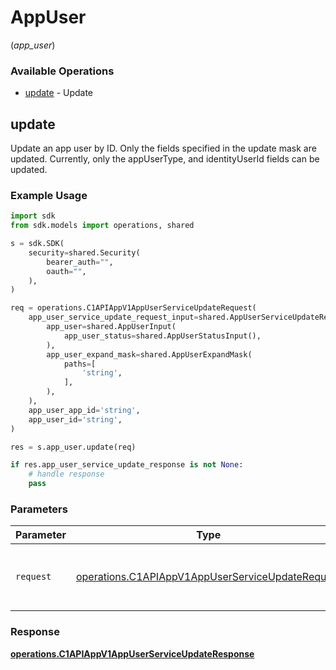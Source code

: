 # AppUser
(*app_user*)

### Available Operations

* [update](#update) - Update

## update

Update an app user by ID. Only the fields specified in the update mask are updated.
 Currently, only the appUserType, and identityUserId fields can be updated.

### Example Usage

```python
import sdk
from sdk.models import operations, shared

s = sdk.SDK(
    security=shared.Security(
        bearer_auth="",
        oauth="",
    ),
)

req = operations.C1APIAppV1AppUserServiceUpdateRequest(
    app_user_service_update_request_input=shared.AppUserServiceUpdateRequestInput(
        app_user=shared.AppUserInput(
            app_user_status=shared.AppUserStatusInput(),
        ),
        app_user_expand_mask=shared.AppUserExpandMask(
            paths=[
                'string',
            ],
        ),
    ),
    app_user_app_id='string',
    app_user_id='string',
)

res = s.app_user.update(req)

if res.app_user_service_update_response is not None:
    # handle response
    pass
```

### Parameters

| Parameter                                                                                                            | Type                                                                                                                 | Required                                                                                                             | Description                                                                                                          |
| -------------------------------------------------------------------------------------------------------------------- | -------------------------------------------------------------------------------------------------------------------- | -------------------------------------------------------------------------------------------------------------------- | -------------------------------------------------------------------------------------------------------------------- |
| `request`                                                                                                            | [operations.C1APIAppV1AppUserServiceUpdateRequest](../../models/operations/c1apiappv1appuserserviceupdaterequest.md) | :heavy_check_mark:                                                                                                   | The request object to use for the request.                                                                           |


### Response

**[operations.C1APIAppV1AppUserServiceUpdateResponse](../../models/operations/c1apiappv1appuserserviceupdateresponse.md)**

